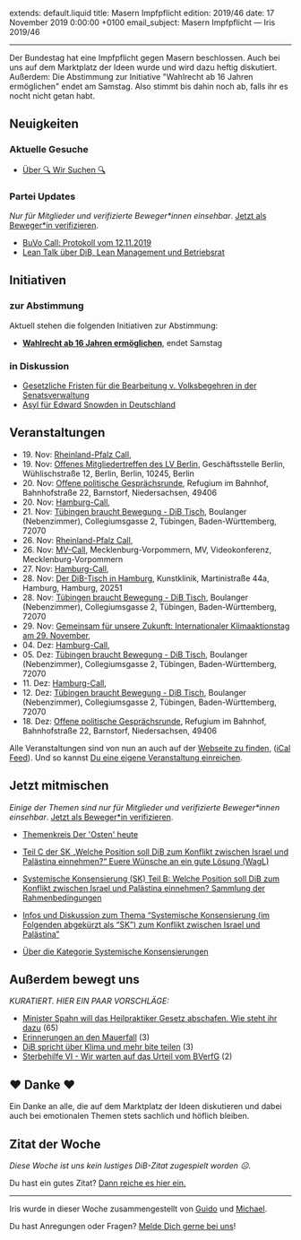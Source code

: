 
extends: default.liquid
title: Masern Impfpflicht
edition: 2019/46
date: 17 November 2019 0:00:00 +0100
email_subject: Masern Impfpflicht — Iris 2019/46

---
Der Bundestag hat eine Impfpflicht gegen Masern beschlossen. Auch bei uns auf dem Marktplatz der Ideen wurde und wird dazu heftig diskutiert.
Außerdem: Die Abstimmung zur Initiative "Wahlrecht ab 16 Jahren ermöglichen" endet am Samstag. Also stimmt bis dahin noch ab, falls ihr es nocht nicht getan habt.

## Neuigkeiten


### Aktuelle Gesuche

 - [Über 🔍 Wir Suchen 🔍](https://marktplatz.dib.de/t/ueber-wir-suchen/8837)

### Partei Updates

_Nur für Mitglieder und verifizierte Beweger\*innen einsehbar_. [Jetzt als Beweger\*in verifizieren](https://dib.de/bewegerin-werden/).

 - [BuVo Call: Protokoll vom 12.11.2019](https://marktplatz.dib.de/t/buvo-call-protokoll-vom-12-11-2019/32512)
 - [Lean Talk über DiB, Lean Management und Betriebsrat](https://marktplatz.dib.de/t/lean-talk-ueber-dib-lean-management-und-betriebsrat/32250)

## Initiativen

### zur Abstimmung
Aktuell stehen die folgenden Initiativen zur Abstimmung:

 - **[Wahlrecht ab 16 Jahren ermöglichen](https://abstimmen.dib.de/initiative/287-wahlrecht-ab-16-jahren-ermoglichen)**, endet Samstag

### in Diskussion
 - [Gesetzliche Fristen für die Bearbeitung v. Volksbegehren in der Senatsverwaltung](https://abstimmen.dib.de/initiative/290-gesetzliche-fristen-fur-die-bearbeitung-v-volksbegehren-in-der-senatsverwaltung)
 - [Asyl für Edward Snowden in Deutschland](https://abstimmen.dib.de/initiative/291-asyl-fur-edward-snowden-in-deutschland)


## Veranstaltungen

 - 19.&nbsp;Nov: [Rheinland-Pfalz Call](https://dib.de/veranstaltungen/rheinland-pfalz-call-2/), 
 - 19.&nbsp;Nov: [Offenes Mitgliedertreffen des LV Berlin](https://dib.de/veranstaltungen/offenes-mitgliedertreffen-des-lv-berlin/), Geschäftsstelle Berlin, Wühlischstraße 12, Berlin, Berlin, 10245, Berlin
 - 20.&nbsp;Nov: [Offene politische Gesprächsrunde](https://dib.de/veranstaltungen/offene-politische-gespraechsrunde-2019-11-20/), Refugium im Bahnhof, Bahnhofstraße 22, Barnstorf, Niedersachsen, 49406
 - 20.&nbsp;Nov: [Hamburg-Call](https://dib.de/veranstaltungen/hamburg-call-2-2019-11-20/), 
 - 21.&nbsp;Nov: [Tübingen braucht Bewegung - DiB Tisch](https://dib.de/veranstaltungen/tuebingen-braucht-bewegung-dib-tisch-2019-11-21/), Boulanger (Nebenzimmer), Collegiumsgasse 2, Tübingen, Baden-Württemberg, 72070
 - 26.&nbsp;Nov: [Rheinland-Pfalz Call](https://dib.de/veranstaltungen/rheinland-pfalz-call-3/), 
 - 26.&nbsp;Nov: [MV-Call](https://dib.de/veranstaltungen/mv-call/), Mecklenburg-Vorpommern, MV, Videokonferenz, Mecklenburg-Vorpommern
 - 27.&nbsp;Nov: [Hamburg-Call](https://dib.de/veranstaltungen/hamburg-call-2-2019-11-27/), 
 - 28.&nbsp;Nov: [Der DiB-Tisch in Hamburg](https://dib.de/veranstaltungen/der-dib-tisch-in-hamburg-2019-11-28/), Kunstklinik, Martinistraße 44a, Hamburg, Hamburg, 20251
 - 28.&nbsp;Nov: [Tübingen braucht Bewegung - DiB Tisch](https://dib.de/veranstaltungen/tuebingen-braucht-bewegung-dib-tisch-2019-11-28/), Boulanger (Nebenzimmer), Collegiumsgasse 2, Tübingen, Baden-Württemberg, 72070
 - 29.&nbsp;Nov: [Gemeinsam für unsere Zukunft: Internationaler Klimaaktionstag am 29. November](https://dib.de/veranstaltungen/gemeinsam-fuer-unsere-zukunft-internationaler-klimaaktionstag-am-29-november/), 
 - 04.&nbsp;Dez: [Hamburg-Call](https://dib.de/veranstaltungen/hamburg-call-2-2019-12-04/), 
 - 05.&nbsp;Dez: [Tübingen braucht Bewegung - DiB Tisch](https://dib.de/veranstaltungen/tuebingen-braucht-bewegung-dib-tisch-2019-12-05/), Boulanger (Nebenzimmer), Collegiumsgasse 2, Tübingen, Baden-Württemberg, 72070
 - 11.&nbsp;Dez: [Hamburg-Call](https://dib.de/veranstaltungen/hamburg-call-2-2019-12-11/), 
 - 12.&nbsp;Dez: [Tübingen braucht Bewegung - DiB Tisch](https://dib.de/veranstaltungen/tuebingen-braucht-bewegung-dib-tisch-2019-12-12/), Boulanger (Nebenzimmer), Collegiumsgasse 2, Tübingen, Baden-Württemberg, 72070
 - 18.&nbsp;Dez: [Offene politische Gesprächsrunde](https://dib.de/veranstaltungen/offene-politische-gespraechsrunde-2019-12-18/), Refugium im Bahnhof, Bahnhofstraße 22, Barnstorf, Niedersachsen, 49406


Alle Veranstaltungen sind von nun an auch auf der [Webseite zu finden](https://dib.de/veranstaltungen/), ([iCal Feed](https://dib.de/?ical=1)). Und so kannst [Du eine eigene Veranstaltung einreichen](https://marktplatz.dib.de/t/eine-veranstaltung-auf-der-webseite-einreichen/21379).

## Jetzt mitmischen

_Einige der Themen sind nur für Mitglieder und verifizierte Beweger\*innen einsehbar_. [Jetzt als Beweger\*in verifizieren](https://dib.de/bewegerin-werden/).

 - [Themenkreis Der 'Osten' heute](https://marktplatz.dib.de/t/themenkreis-der-osten-heute/20162)

 - [Teil C der SK „Welche Position soll DiB zum Konflikt zwischen Israel und Palästina einnehmen?“ Euere Wünsche an ein gute Lösung (WagL)](https://marktplatz.dib.de/t/teil-c-der-sk-welche-position-soll-dib-zum-konflikt-zwischen-israel-und-palaestina-einnehmen-euere-wuensche-an-ein-gute-loesung-wagl/23423)
 - [Systemische Konsensierung (SK) Teil B: Welche Position soll DiB zum Konflikt zwischen Israel und Palästina einnehmen? Sammlung der Rahmenbedingungen](https://marktplatz.dib.de/t/systemische-konsensierung-sk-teil-b-welche-position-soll-dib-zum-konflikt-zwischen-israel-und-palaestina-einnehmen-sammlung-der-rahmenbedingungen/22729)
 - [Infos und Diskussion zum Thema “Systemische Konsensierung (im Folgenden abgekürzt als “SK”) zum Konflikt zwischen Israel und Palästina”](https://marktplatz.dib.de/t/infos-und-diskussion-zum-thema-systemische-konsensierung-im-folgenden-abgekuerzt-als-sk-zum-konflikt-zwischen-israel-und-palaestina/20677)
 - [Über die Kategorie Systemische Konsensierungen](https://marktplatz.dib.de/t/ueber-die-kategorie-systemische-konsensierungen/12555)


## Außerdem bewegt uns

_KURATIERT. HIER EIN PAAR VORSCHLÄGE:_
 - [Minister Spahn will das Heilpraktiker Gesetz abschafen. Wie steht ihr dazu](https://marktplatz.dib.de/t/minister-spahn-will-das-heilpraktiker-gesetz-abschafen-wie-steht-ihr-dazu/32505) (65)
 - [Erinnerungen an den Mauerfall](https://marktplatz.dib.de/t/erinnerungen-an-den-mauerfall/32466) (3)
 - [DiB spricht über Klima und mehr bite teilen](https://marktplatz.dib.de/t/dib-spricht-ueber-klima-und-mehr-bite-teilen/32479) (3)
 - [Sterbehilfe VI - Wir warten auf das Urteil vom BVerfG](https://marktplatz.dib.de/t/sterbehilfe-vi-wir-warten-auf-das-urteil-vom-bverfg/32489) (2)

## ❤️ Danke ❤️
Ein Danke an alle, die auf dem Marktplatz der Ideen diskutieren und dabei auch bei emotionalen Themen stets sachlich und höflich bleiben.

## Zitat der Woche
_Diese Woche ist uns kein lustiges DiB-Zitat zugespielt worden ☹._

Du hast ein gutes Zitat? [Dann reiche es hier ein.](https://marktplatz.dib.de/t/lustige-dib-zitate/10175)


---

Iris wurde in dieser Woche zusammengestellt von [Guido](https://marktplatz.dib.de/u/Guido/) und [Michael](https://marktplatz.dib.de/u/MichaelVoss/).

Du hast Anregungen oder Fragen? [Melde Dich gerne bei uns](https://marktplatz.dib.de/t/neu-iris-die-woechtliche-zusammenfasssung-zum-sonntagsbrunch/10990)!

